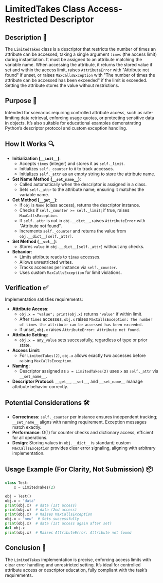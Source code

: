 # LimitedTakes Class Access-Restricted Descriptor

## Description 📝

The `LimitedTakes` class is a descriptor that restricts the number of times an attribute can be accessed, taking a single argument `times` (the access limit) during instantiation.
It must be assigned to an attribute matching the variable name. When accessing the attribute, it returns the stored value if set and within the access limit, raises `AttributeError` with "Attribute not found" if unset, or raises `MaxCallsException` with "The number of times the attribute can be accessed has been exceeded" if the limit is exceeded.
Setting the attribute stores the value without restrictions.

## Purpose 🎯

Intended for scenarios requiring controlled attribute access, such as rate-limiting data retrieval, enforcing usage quotas, or protecting sensitive data in objects.
It’s also suitable for educational examples demonstrating Python’s descriptor protocol and custom exception handling.

## How It Works 🔍

-   **Initialization (`__init__`)**:
    -   Accepts `times` (integer) and stores it as `self._limit`.
    -   Initializes `self._counter` to `0` to track accesses.
    -   Initializes `self._attr` as an empty string to store the attribute name.
-   **Set Name Method (`__set_name__`)**:
    -   Called automatically when the descriptor is assigned in a class.
    -   Sets `self._attr` to the attribute name, ensuring it matches the variable name.
-   **Get Method (`__get__`)**:
    -   If `obj` is `None` (class access), returns the descriptor instance.
    -   Checks if `self._counter >= self._limit`; if true, raises `MaxCallsException`.
    -   If `self._attr` is not in `obj.__dict__`, raises `AttributeError` with "Attribute not found".
    -   Increments `self._counter` and returns the value from `obj.__dict__[self._attr]`.
-   **Set Method (`__set__`)**:
    -   Stores `value` in `obj.__dict__[self._attr]` without any checks.
-   **Behavior**:
    -   Limits attribute reads to `times` accesses.
    -   Allows unrestricted writes.
    -   Tracks accesses per instance via `self._counter`.
    -   Uses custom `MaxCallsException` for limit violations.

## Verification ✅

Implementation satisfies requirements:

-   **Attribute Access**:
    -   `obj.x = "value"; print(obj.x)` returns `"value"` if within limit.
    -   After `times` accesses, `obj.x` raises `MaxCallsException: The number of times the attribute can be accessed has been exceeded`.
    -   If unset, `obj.x` raises `AttributeError: Attribute not found`.
-   **Attribute Setting**:
    -   `obj.x = any_value` sets successfully, regardless of type or prior state.
-   **Access Limit**:
    -   For `LimitedTakes(2)`, `obj.x` allows exactly two accesses before raising `MaxCallsException`.
-   **Naming**:
    -   Descriptor assigned as `x = LimitedTakes(2)` uses `x` as `self._attr` via `__set_name__`.
-   **Descriptor Protocol**: `__get__`, `__set__`, and `__set_name__` manage attribute behavior correctly.

## Potential Considerations 🛠️

-   **Correctness**: `self._counter` per instance ensures independent tracking; `__set_name__` aligns with naming requirement. Exception messages match exactly.
-   **Performance**: O(1) for counter checks and dictionary access, efficient for all operations.
-   **Design**: Storing values in `obj.__dict__` is standard; custom `MaxCallsException` provides clear error signaling, aligning with arbitrary implementation.

## Usage Example (For Clarity, Not Submission) 📦

```python
class Test:
    x = LimitedTakes(2)

obj = Test()
obj.x = "data"
print(obj.x)  # data (1st access)
print(obj.x)  # data (2nd access)
print(obj.x)  # Raises MaxCallsException
obj.x = "new"  # Sets successfully
print(obj.x)  # data (1st access again after set)
del obj.x
print(obj.x)  # Raises AttributeError: Attribute not found
```

## Conclusion 🚀

The `LimitedTakes` implementation is precise, enforcing access limits with clear error handling and unrestricted setting.
It’s ideal for controlled attribute access or descriptor education, fully compliant with the task’s requirements.
